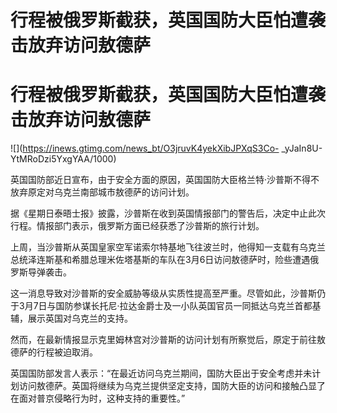 # 行程被俄罗斯截获，英国国防大臣怕遭袭击放弃访问敖德萨

# 行程被俄罗斯截获，英国国防大臣怕遭袭击放弃访问敖德萨

![](https://inews.gtimg.com/news_bt/O3jruvK4yekXibJPXqS3Co-
_yJaIn8U-YtMRoDzi5YxgYAA/1000)

英国国防部近日宣布，由于安全方面的原因，英国国防大臣格兰特·沙普斯不得不放弃原定对乌克兰南部城市敖德萨的访问计划。

据《星期日泰晤士报》披露，沙普斯在收到英国情报部门的警告后，决定中止此次行程。情报部门表示，俄罗斯方面已经获悉了沙普斯的旅行计划。

上周，当沙普斯从英国皇家空军诺索尔特基地飞往波兰时，他得知一支载有乌克兰总统泽连斯基和希腊总理米佐塔基斯的车队在3月6日访问敖德萨时，险些遭遇俄罗斯导弹袭击。

这一消息导致对沙普斯的安全威胁等级从实质性提高至严重。尽管如此，沙普斯仍于3月7日与国防参谋长托尼·拉达金爵士及一小队英国官员一同抵达乌克兰首都基辅，展示英国对乌克兰的支持。

然而，在最新情报显示克里姆林宫对沙普斯的访问计划有所察觉后，原定于前往敖德萨的行程被迫取消。

英国国防部发言人表示：“在最近访问乌克兰期间，国防大臣出于安全考虑并未计划访问敖德萨。英国将继续为乌克兰提供坚定支持，国防大臣的访问和接触凸显了在面对普京侵略行为时，这种支持的重要性。”

